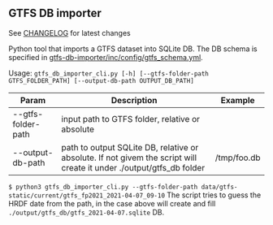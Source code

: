 ## GTFS DB importer

See [CHANGELOG](./CHANGELOG.md) for latest changes

Python tool that imports a GTFS dataset into SQLite DB.
The DB schema is specified in [gtfs-db-importer/inc/config/gtfs_schema.yml](gtfs-db-importer/inc/config/gtfs_schema.yml).

Usage: `gtfs_db_importer_cli.py [-h] [--gtfs-folder-path GTFS_FOLDER_PATH] [--output-db-path OUTPUT_DB_PATH]`

|Param|Description|Example|
|--|--|--|
|--gtfs-folder-path|input path to GTFS folder, relative or absolute|  |
|--output-db-path|path to output SQLite DB, relative or absolute. If not givem the script will create it under ./output/gtfs_db folder|/tmp/foo.db|

`$ python3 gtfs_db_importer_cli.py --gtfs-folder-path data/gtfs-static/current/gtfs_fp2021_2021-04-07_09-10`
The script tries to guess the HRDF date from the path, in the case above will create and fill `./output/gtfs_db/gtfs_2021-04-07.sqlite` DB.
